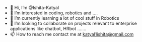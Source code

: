 - 👋 Hi, I’m @Ishita-Katyal
- 👀 I’m interested in coding, robotics and ....
- 🌱 I’m currently learning a lot of cool stuff in Robotics
- 💞️ I’m looking to collaborate on projects relevant to enterprise applications like chatbot, HRbot .......
- 📫 How to reach me contact me at katyal1ishita@gmail.com

<!---
Ishita-Katyal/Ishita-Katyal is a ✨ special ✨ repository because its `README.md` (this file) appears on your GitHub profile.
You can click the Preview link to take a look at your changes.
--->
